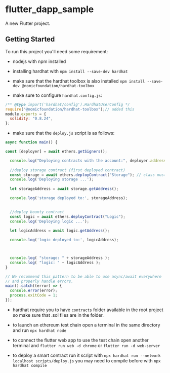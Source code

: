 # flutter_dapp_sample

A new Flutter project.

## Getting Started

To run this project you'll need some requirement:

- nodejs with npm installed
- installing hardhat with  `npm install --save-dev hardhat` 
- make sure that the hardhat toolbox is also installed `npm install --save-dev @nomicfoundation/hardhat-toolbox`

- make sure to configure `hardhat.config.js`:
```javascript
/** @type import('hardhat/config').HardhatUserConfig */
require("@nomicfoundation/hardhat-toolbox");// added this
module.exports = {
  solidity: "0.8.24",
};
```

- make sure that the `deploy.js` script is as follows:
```javascript
async function main() {

const [deployer] = await ethers.getSigners();

  console.log("Deploying contracts with the account:", deployer.address);
  
  //deploy storage contract (first deployed contract)
  const storage = await ethers.deployContract("Storage"); // class must match names when deploying
  console.log('Deploying storage ...');
  
  let storageAddress = await storage.getAddress();

  console.log('storage deployed to:', storageAddress);
  

  //deploy bounty contract
  const logic = await ethers.deployContract("Logic");
  console.log('Deploying logic ...');
  
  let logicAddress = await logic.getAddress();

  console.log('logic deployed to:', logicAddress);



  console.log( "storage: " + storageAddress );
  console.log( "logic: " + logicAddress ); 
}

// We recommend this pattern to be able to use async/await everywhere
// and properly handle errors.
main().catch((error) => {
  console.error(error);
  process.exitCode = 1;
});
```

- hardhat require you to have `contracts` folder available in the root project so make sure that .sol files are in the folder.

- to launch an ethereum test chain open a terminal in the same directory and run `npx hardhat node`

- to connect the flutter web app to use the test chain open another terminal and `flutter run web -d chrome` or `flutter run -d web-server`

- to deploy a smart contract run it script with `npx hardhat run --network localhost scripts/deploy.js` you may need to compile before with `npx hardhat compile`
